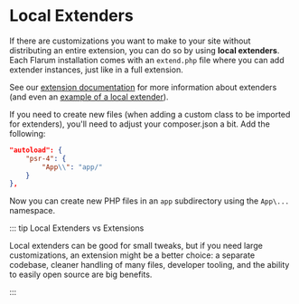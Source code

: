# Local Extenders

If there are customizations you want to make to your site without distributing an entire extension, you can do so by using **local extenders**. Each Flarum installation comes with an `extend.php` file where you can add extender instances, just like in a full extension.

See our [extension documentation](extend/start.md) for more information about extenders (and even an [example of a local extender](extend/start.md#hello-world)).

If you need to create new files (when adding a custom class to be imported for extenders), you'll need to adjust your composer.json a bit. Add the following:

```json
"autoload": {
    "psr-4": {
        "App\\": "app/"
    }
},
```

Now you can create new PHP files in an `app` subdirectory using the `App\...` namespace.

::: tip Local Extenders vs Extensions

Local extenders can be good for small tweaks, but if you need large customizations, an extension might be a better choice: a separate codebase, cleaner handling of many files, developer tooling, and the ability to easily open source are big benefits.

:::
